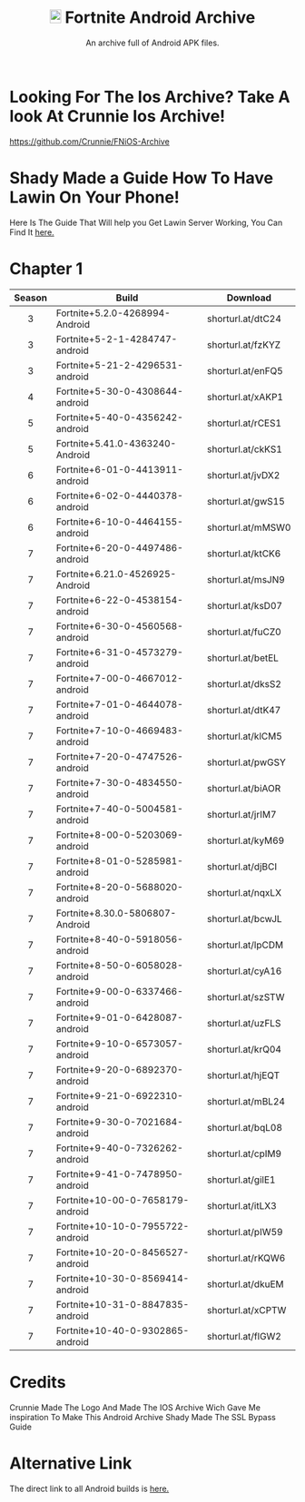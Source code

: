 
<div align=center>

# <img src="https://cdn.discordapp.com/attachments/853780763538751498/954086768284672072/38002.png" alt="Android Logo" width="20" height="24"> Fortnite Android Archive
An archive full of Android APK files.

</div>
<br>

# Looking For The Ios Archive? Take A look At Crunnie Ios Archive!
https://github.com/Crunnie/FNiOS-Archive

# Shady Made a Guide How To Have Lawin On Your Phone!
Here Is The Guide That Will help you Get Lawin Server Working, You Can Find It [here.](https://github.com/Nintendosss/FNAndroid-Archive/blob/main/guide.md)

# Chapter 1

| Season | Build | Download | 
| :---: | ----------- | ----------- | 
| 3 | Fortnite+5.2.0-4268994-Android | shorturl.at/dtC24 |
| 3 | Fortnite+5-2-1-4284747-android | shorturl.at/fzKYZ |
| 3 | Fortnite+5-21-2-4296531-android | shorturl.at/enFQ5 |
| 4 | Fortnite+5-30-0-4308644-android | shorturl.at/xAKP1 |
| 5 | Fortnite+5-40-0-4356242-android | shorturl.at/rCES1 |
| 5 | Fortnite+5.41.0-4363240-Android | shorturl.at/ckKS1 |
| 6 | Fortnite+6-01-0-4413911-android | shorturl.at/jvDX2 |
| 6 | Fortnite+6-02-0-4440378-android | shorturl.at/gwS15 |
| 6 | Fortnite+6-10-0-4464155-android | shorturl.at/mMSW0 |
| 7 | Fortnite+6-20-0-4497486-android | shorturl.at/ktCK6 |
| 7 | Fortnite+6.21.0-4526925-Android | shorturl.at/msJN9 |
| 7 | Fortnite+6-22-0-4538154-android | shorturl.at/ksD07 |
| 7 | Fortnite+6-30-0-4560568-android | shorturl.at/fuCZ0 |
| 7 | Fortnite+6-31-0-4573279-android | shorturl.at/betEL |
| 7 | Fortnite+7-00-0-4667012-android | shorturl.at/dksS2 |
| 7 | Fortnite+7-01-0-4644078-android | shorturl.at/dtK47 |
| 7 | Fortnite+7-10-0-4669483-android | shorturl.at/klCM5 |
| 7 | Fortnite+7-20-0-4747526-android | shorturl.at/pwGSY |
| 7 | Fortnite+7-30-0-4834550-android | shorturl.at/biAOR |
| 7 | Fortnite+7-40-0-5004581-android | shorturl.at/jrIM7 |
| 7 | Fortnite+8-00-0-5203069-android | shorturl.at/kyM69 |
| 7 | Fortnite+8-01-0-5285981-android | shorturl.at/djBCI |
| 7 | Fortnite+8-20-0-5688020-android | shorturl.at/nqxLX |
| 7 | Fortnite+8.30.0-5806807-Android | shorturl.at/bcwJL |
| 7 | Fortnite+8-40-0-5918056-android | shorturl.at/lpCDM |
| 7 | Fortnite+8-50-0-6058028-android | shorturl.at/cyA16 |
| 7 | Fortnite+9-00-0-6337466-android | shorturl.at/szSTW |
| 7 | Fortnite+9-01-0-6428087-android | shorturl.at/uzFLS |
| 7 | Fortnite+9-10-0-6573057-android | shorturl.at/krQ04 |
| 7 | Fortnite+9-20-0-6892370-android | shorturl.at/hjEQT |
| 7 | Fortnite+9-21-0-6922310-android | shorturl.at/mBL24 |
| 7 | Fortnite+9-30-0-7021684-android | shorturl.at/bqL08 |
| 7 | Fortnite+9-40-0-7326262-android | shorturl.at/cpIM9 |
| 7 | Fortnite+9-41-0-7478950-android | shorturl.at/gilE1 |
| 7 | Fortnite+10-00-0-7658179-android | shorturl.at/itLX3 |
| 7 | Fortnite+10-10-0-7955722-android | shorturl.at/pIW59 |
| 7 | Fortnite+10-20-0-8456527-android | shorturl.at/rKQW6 |
| 7 | Fortnite+10-30-0-8569414-android | shorturl.at/dkuEM |
| 7 | Fortnite+10-31-0-8847835-android | shorturl.at/xCPTW |
| 7 | Fortnite+10-40-0-9302865-android | shorturl.at/flGW2 |


# Credits
Crunnie Made The Logo And Made The IOS Archive Wich Gave Me inspiration To Make This Android Archive
Shady Made The SSL Bypass Guide

# Alternative Link

The direct link to all Android builds is [here.](shorturl.at/bAL18)